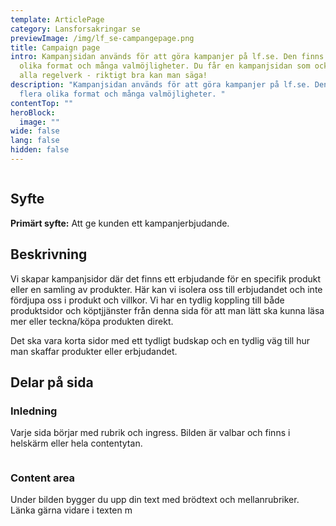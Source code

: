```yaml
---
template: ArticlePage
category: Lansforsakringar se
previewImage: /img/lf_se-campangepage.png
title: Campaign page
intro: Kampanjsidan används för att göra kampanjer på lf.se. Den finns i flera
  olika format och många valmöjligheter. Du får en kampanjsidan som också följer
  alla regelverk - riktigt bra kan man säga!
description: "Kampanjsidan används för att göra kampanjer på lf.se. Den finns i
  flera olika format och många valmöjligheter. "
contentTop: ""
heroBlock:
  image: ""
wide: false
lang: false
hidden: false
---
```

<figure class="Image Image__default Image__wide"><img src="/img/olika-kampanjsidor.png" srcset="/img/olika-kampanjsidor.png 2x" alt=""><figcaption><div class="Image__caption"></div></figcaption></figure>

## Syfte[](https://lf-digitala-kanaler.github.io/patterns/lansforsakringar-se/product-page#syfte)

**Primärt syfte:** Att ge kunden ett kampanjerbjudande.



## Beskrivning

Vi skapar kampanjsidor där det finns ett erbjudande för en specifik produkt eller en samling av produkter. Här kan vi isolera oss till erbjudandet och inte fördjupa oss i produkt och villkor. Vi har en tydlig koppling till både produktsidor och köptjjänster från denna sida för att man lätt ska kunna läsa mer eller teckna/köpa produkten direkt.

Det ska vara korta sidor med ett tydligt budskap och en tydlig väg till hur man skaffar produkter eller erbjudandet.

## Delar på sida[](https://lf-digitala-kanaler.github.io/patterns/lansforsakringar-se/product-page#delar-p%C3%A5-sida)

### Inledning

Varje sida börjar med rubrik och ingress. Bilden är valbar och finns i helskärm eller hela contentytan.

<figure class="Image Image__default "><img src="/img/kampanj-toppbild.png" srcset="/img/kampanj-toppbild.png 2x" alt=""><figcaption><div class="Image__caption"></div></figcaption></figure>

### Content area

Under bilden bygger du upp din text med brödtext och mellanrubriker. Länka gärna vidare i texten m